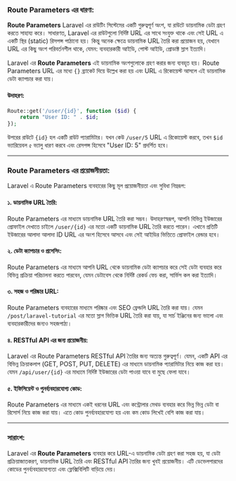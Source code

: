 ### **Route Parameters এর ধারণা:**

**Route Parameters** Laravel এর রাউটিং সিস্টেমের একটি গুরুত্বপূর্ণ অংশ, যা রাউটে ডায়নামিক ডেটা গ্রহণ করতে সাহায্য করে। সাধারণত, Laravel এর রাউটগুলো নির্দিষ্ট URL এর সাথে সংযুক্ত থাকে এবং সেই URL এ একটি স্থির (static) রিসপন্স পাঠানো হয়। কিন্তু অনেক ক্ষেত্রে ডায়নামিক URL তৈরি করা প্রয়োজন হয়, যেখানে URL এর কিছু অংশ পরিবর্তনশীল থাকে, যেমন: ব্যবহারকারী আইডি, পোস্ট আইডি, প্রোডাক্ট স্লাগ ইত্যাদি।

Laravel এর **Route Parameters** এই ডায়নামিক অংশগুলোকে গ্রহণ করার জন্য ব্যবহৃত হয়। Route Parameters URL এর মধ্যে `{}` ব্র্যাকেট দিয়ে উল্লেখ করা হয় এবং URL এ রিকোয়েস্ট আসলে এই ডায়নামিক ডেটা ক্যাপচার করা যায়।

#### উদাহরণ:
```php
Route::get('/user/{id}', function ($id) {
    return "User ID: " . $id;
});
```
উপরের রাউটে `{id}` হল একটি রাউট প্যারামিটার। যখন কেউ `/user/5` URL এ রিকোয়েস্ট করবে, তখন `$id` ভ্যারিয়েবল ৫ ভ্যালু ধারণ করবে এবং রেসপন্স হিসেবে "User ID: 5" প্রদর্শিত হবে।

---

### **Route Parameters এর প্রয়োজনীয়তা:**

Laravel এ Route Parameters ব্যবহারের কিছু মূল প্রয়োজনীয়তা এবং সুবিধা নিম্নরূপ:

#### ১. **ডায়নামিক URL তৈরি:**
Route Parameters এর মাধ্যমে ডায়নামিক URL তৈরি করা সম্ভব। উদাহরণস্বরূপ, আপনি বিভিন্ন ইউজারের প্রোফাইল দেখাতে চাইলে `/user/{id}` এর মতো একটি ডায়নামিক URL তৈরি করতে পারেন। এখানে প্রতিটি ইউজারের আলাদা আলাদা ID URL এর অংশ হিসেবে আসবে এবং সেই আইডির ভিত্তিতে প্রোফাইল রেন্ডার হবে।

#### ২. **ডেটা ক্যাপচার ও প্রসেসিং:**
Route Parameters এর মাধ্যমে আপনি URL থেকে ডায়নামিক ডেটা ক্যাপচার করে সেই ডেটা ব্যবহার করে বিভিন্ন প্রক্রিয়া পরিচালনা করতে পারবেন, যেমন ডেটাবেস থেকে নির্দিষ্ট রেকর্ড ফেচ করা, সার্ভিস কল করা ইত্যাদি।

#### ৩. **সহজ ও পরিষ্কার URL:**
Route Parameters ব্যবহারের মাধ্যমে পরিষ্কার এবং SEO ফ্রেন্ডলি URL তৈরি করা যায়। যেমন `/post/laravel-tutorial` এর মতো স্লাগ ভিত্তিক URL তৈরি করা যায়, যা সার্চ ইঞ্জিনের জন্য ভালো এবং ব্যবহারকারীদের জন্যও সহজপাঠ্য।

#### ৪. **RESTful API এর জন্য প্রয়োজনীয়:**
Laravel এর Route Parameters RESTful API তৈরির জন্য অত্যন্ত গুরুত্বপূর্ণ। যেমন, একটি API এর বিভিন্ন ক্রিয়াকলাপ (GET, POST, PUT, DELETE) এর মাধ্যমে ডায়নামিক প্যারামিটার নিয়ে কাজ করা হয়। যেমন `/api/user/{id}` এর মাধ্যমে নির্দিষ্ট ইউজারের ডেটা পাওয়া যাবে বা মুছে ফেলা যাবে।

#### ৫. **ইফিসিয়েন্ট ও পুনর্ব্যবহারযোগ্য কোড:**
Route Parameters এর মাধ্যমে একই ধরনের URL এবং কন্ট্রোলার মেথড ব্যবহার করে ভিন্ন ভিন্ন ডেটা বা রিসোর্স নিয়ে কাজ করা যায়। এতে কোড পুনর্ব্যবহারযোগ্য হয় এবং কম কোড লিখেই বেশি কাজ করা যায়।

---

### **সারাংশ:**
Laravel এর **Route Parameters** ব্যবহার করে URL-এ ডায়নামিক ডেটা গ্রহণ করা সহজ হয়, যা ডেটা প্রক্রিয়াজাতকরণ, ডায়নামিক URL তৈরি এবং RESTful API তৈরির জন্য খুবই প্রয়োজনীয়। এটি ডেভেলপারদের কোডের পুনর্ব্যবহারযোগ্যতা এবং ফ্লেক্সিবিলিটি বাড়িয়ে দেয়।
